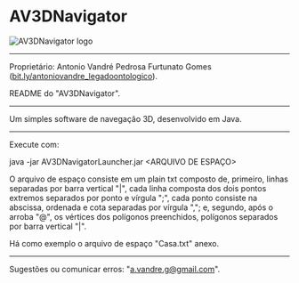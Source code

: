# AV3DNavigator
![AV3DNavigator logo](https://antoniovandre2.github.io/AV3DNavigator/AV3DNavigator%20-%20Logo%20-%20200p.png)
____________________

Proprietário: Antonio Vandré Pedrosa Furtunato Gomes ([bit.ly/antoniovandre_legadoontologico](https://bit.ly/antoniovandre_legadoontologico)).

README do "AV3DNavigator".
____________________

Um simples software de navegação 3D, desenvolvido em Java.
_____

Execute com:

java -jar AV3DNavigatorLauncher.jar <ARQUIVO DE ESPAÇO>

O arquivo de espaço consiste em um plain txt composto de, primeiro, linhas separadas por barra vertical "|", cada linha composta dos dois pontos extremos separados por ponto e vírgula ";", cada ponto consiste na abscissa, ordenada e cota separadas por vírgula ","; e, segundo, após o arroba "@", os vértices dos polígonos preenchidos, polígonos separados por barra vertical "|".

Há como exemplo o arquivo de espaço "Casa.txt" anexo.
____________________

Sugestões ou comunicar erros: "a.vandre.g@gmail.com".
